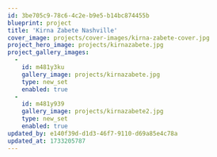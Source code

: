 ```yaml
---
id: 3be705c9-78c6-4c2e-b9e5-b14bc874455b
blueprint: project
title: 'Kirna Zabete Nashville'
cover_image: projects/cover-images/kirna-zabete-cover.jpg
project_hero_image: projects/kirnazabete.jpg
project_gallery_images:
  -
    id: m481y3ku
    gallery_image: projects/kirnazabete.jpg
    type: new_set
    enabled: true
  -
    id: m481y939
    gallery_image: projects/kirnazabete2.jpg
    type: new_set
    enabled: true
updated_by: e140f39d-d1d3-46f7-9110-d69a85e4c78a
updated_at: 1733205787
---
```

